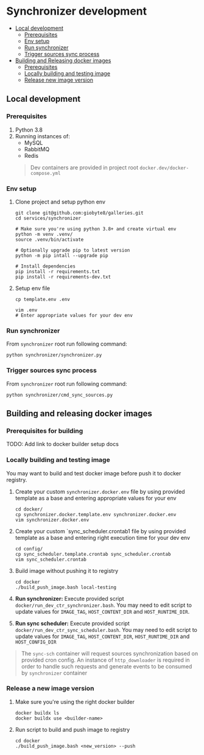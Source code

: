 # Synchronizer development

- [Local development](#local-development)
   - [Prerequisites](#prerequisites)
   - [Env setup](#env-setup)
   - [Run synchronizer](#run-synchronizer)
   - [Trigger sources sync process](#trigger-sources-sync-process)
- [Building and Releasing docker images](#building-and-releasing-docker-images)
   - [Prerequisites](#prerequisites)
   - [Locally building and testing image](#locally-building-and-testing-image)
   - [Release new image version](#release-a-new-image-version)

## Local development

### Prerequisites
1. Python 3.8
2. Running instances of:
    - MySQL
    - RabbitMQ
    - Redis
   > Dev containers are provided in project root `docker.dev/docker-compose.yml`

### Env setup
1. Clone project and setup python env
   ```shell
   git clone git@github.com:giobyte8/galleries.git
   cd services/synchronizer

   # Make sure you're using python 3.8+ and create virtual env
   python -m venv .venv/
   source .venv/bin/activate

   # Optionally upgrade pip to latest version
   python -m pip intall --upgrade pip

   # Install dependencies
   pip install -r requirements.txt
   pip install -r requirements-dev.txt
   ```

2. Setup env file
   ```shell
   cp template.env .env

   vim .env
   # Enter appropriate values for your dev env
   ```

### Run synchronizer
From `synchronizer` root run following command:

```shell
python synchronizer/synchronizer.py
```

### Trigger sources sync process
From `synchronizer` root run following command:

```shell
python synchronizer/cmd_sync_sources.py
```

## Building and releasing docker images

### Prerequisites for building

TODO: Add link to docker builder setup docs

### Locally building and testing image
You may want to build and test docker image before push it to docker registry.

1. Create your custom `synchronizer.docker.env` file by using provided
   template as a base and entering appropriate values for your env

   ```shell
   cd docker/
   cp synchronizer.docker.template.env synchronizer.docker.env
   vim synchronizer.docker.env
   ```
2. Create your custom `sync_scheduler.crontab1 file by using provided
   template as a base and entering right execution time for your dev
   env
   ```shell
   cd config/
   cp sync_scheduler.template.crontab sync_scheduler.crontab
   vim sync_scheduler.crontab
   ```
3. Build image without pushing it to registry
   ```shell
   cd docker
   ./build_push_image.bash local-testing
   ```
4. **Run synchronizer:** Execute provided script
   `docker/run_dev_ctr_synchronizer.bash`. You may need to edit script to
   update values for `IMAGE_TAG`, `HOST_CONTENT_DIR` and `HOST_RUNTIME_DIR`.
5. **Run sync scheduler:** Execute provided script
   `docker/run_dev_ctr_sync_scheduler.bash`. You may need to edit script to
   update values for `IMAGE_TAG`, `HOST_CONTENT_DIR`, `HOST_RUNTIME_DIR` and
   `HOST_CONFIG_DIR`

> The `sync-sch` container will request sources synchronization based on
> provided cron config. An instance of `http_downloader` is required in order
> to handle such requests and generate events to be consumed by `synchronizer`
> container

### Release a new image version

1. Make sure you're using the right docker builder
   ```shell
   docker buildx ls
   docker buildx use <builder-name>
   ```
2. Run script to build and push image to registry
   ```shell
   cd docker
   ./build_push_image.bash <new_version> --push
   ```
